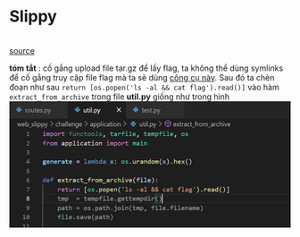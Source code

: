 # __Slippy__
</br> [source](https://github.com/magnetohvcs/CTF/raw/main/ctf-hackthebox/Uni%20CTF%202021%20Quals/src/web_slippy.zip)

__tóm tắt__ : cố gắng upload file tar.gz để lấy flag, ta không thể dùng symlinks để cố gắng truy cập file flag mà ta sẽ dùng [công cụ này](https://github.com/ptoomey3/evilarc). Sau đó ta chèn đoạn như sau `return [os.popen('ls -al && cat flag').read()]` vào hàm `extract_from_archive` trong file __util.py__ giống như trong hình ![hinh](https://github.com/magnetohvcs/CTF/blob/main/ctf-hackthebox/Uni%20CTF%202021%20Quals/src/2.png)
